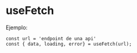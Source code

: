 # useFetch

Ejemplo:

```
const url = 'endpoint de una api'
const { data, loading, error} = useFetch(url);
```